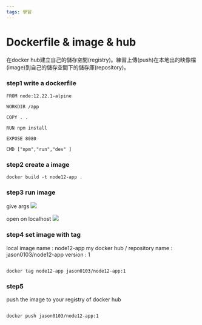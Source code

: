 ```yaml
---
tags: 學習
---
```


# Dockerfile & image & hub 

在docker hub建立自己的儲存空間(registry)。練習上傳(push)在本地出的映像檔(image)到自己的儲存空間下的儲存庫(repository)。


### step1 write a dockerfile
```shell
FROM node:12.22.1-alpine

WORKDIR /app

COPY . .

RUN npm install

EXPOSE 8080

CMD ["npm","run","dev" ]

```
### step2 create a image

```shell
docker build -t node12-app .
```

### step3 run image
give args 
![](https://i.imgur.com/yoDqpCS.jpg)

open on localhost
![](https://i.imgur.com/4sWbwOy.jpg)

### step4 set image with tag

local image name : node12-app
my docker hub / repository name : jason0103/node12-app
version : 1

```shell

docker tag node12-app jason0103/node12-app:1

```

### step5

push the image to your registry of docker hub

```shell

docker push jason0103/node12-app:1

```